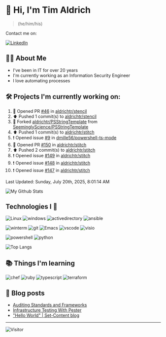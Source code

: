 # 👋 Hi, I'm Tim Aldrich

> (he/him/his)

Contact me on:

<a href="https://www.linkedin.com/in/timothy-r-aldrich/?lipi=urn%3Ali%3Apage%3Ad_flagship3_feed%3BMS0i193dS%2Fi6SvBKYxyEnQ%3D%3D">![LinkedIn](https://img.shields.io/badge/LinkedIn-0077B5?style=for-the-badge&logo=linkedin&logoColor=white)</a>



## 👩‍💻 About Me

- I've been in IT for over 20 years
- I'm currently working as an Information Security Engineer
- I love automating processes

## 🛠️ Projects I'm currently working on:


<!--RECENT_ACTIVITY:start-->
1. 💪 Opened PR [#46](https://github.com/aldrichtr/stencil/pull/46) in [aldrichtr/stencil](https://github.com/aldrichtr/stencil)<br>
2. ⬆️ Pushed 1 commit(s) to [aldrichtr/stencil](https://github.com/aldrichtr/stencil)<br>
3. 🔱 Forked [aldrichtr/PSStringTemplate](https://github.com/aldrichtr/PSStringTemplate) from [SeeminglyScience/PSStringTemplate](https://github.com/SeeminglyScience/PSStringTemplate)<br>
4. ⬆️ Pushed 1 commit(s) to [aldrichtr/stitch](https://github.com/aldrichtr/stitch)<br>
5. ❗️ Opened issue [#9](https://github.com/dmille56/powershell-ts-mode/issues/9) in [dmille56/powershell-ts-mode](https://github.com/dmille56/powershell-ts-mode)<br>
6. 💪 Opened PR [#150](https://github.com/aldrichtr/stitch/pull/150) in [aldrichtr/stitch](https://github.com/aldrichtr/stitch)<br>
7. ⬆️ Pushed 2 commit(s) to [aldrichtr/stitch](https://github.com/aldrichtr/stitch)<br>
8. ❗️ Opened issue [#149](https://github.com/aldrichtr/stitch/issues/149) in [aldrichtr/stitch](https://github.com/aldrichtr/stitch)<br>
9. ❗️ Opened issue [#148](https://github.com/aldrichtr/stitch/issues/148) in [aldrichtr/stitch](https://github.com/aldrichtr/stitch)<br>
10. ❗️ Opened issue [#147](https://github.com/aldrichtr/stitch/issues/147) in [aldrichtr/stitch](https://github.com/aldrichtr/stitch)<br>
<!--RECENT_ACTIVITY:end-->

<!--RECENT_ACTIVITY:last_update-->
Last Updated: Sunday, July 20th, 2025, 8:01:14 AM
<!--RECENT_ACTIVITY:last_update_end-->


<!--
  Configuration for the Github stats widget:
  https://github.com/anuraghazra/github-readme-stats
-->
![My Github Stats](https://github-readme-stats.vercel.app/api?username=aldrichtr&count_private=true&show=prs_merged,reviews&show_icons=true&theme=onedark)

## Technologies I 💖



<!--
  these urls are helpful in creating these:
  https://simpleicons.org/
  https://github.com/simple-icons/simple-icons/blob/develop/slugs.md
  https://shields.io/category/activity
-->

![Linux](https://img.shields.io/badge/linux-282C34?logo=linux&logoColor=white&style=plastic)
![windows](https://img.shields.io/badge/windows-282C34?logo=windows&style=plastic)
![activedirectory](https://img.shields.io/badge/activedirectory-282C34?logo=microsoft&style=plastic)
![ansible](https://img.shields.io/badge/ansible-282C34?logo=ansible&style=plastic)

![winterm](https://img.shields.io/badge/winterm-282C34?logo=windowsterminal&style=plastic)
![git](https://img.shields.io/badge/git-282C34?logo=git&logoColor=F05032&style=plastic)
![Emacs](https://img.shields.io/badge/gnuemacs-282C34?logo=gnuemacs&logoColor=blueviolet&style=plastic)
![vscode](https://img.shields.io/badge/vscode-282C34?logo=visualstudiocode&style=plastic)
![visio](https://img.shields.io/badge/visio-282C34?logo=microsoftvisio&style=plastic)

![powershell](https://img.shields.io/badge/powershell-282C34?logo=powershell&style=plastic)
![python](https://img.shields.io/badge/python-282C34?logo=python&style=282C34plastic)

![Top Langs](https://github-readme-stats.vercel.app/api/top-langs/?username=aldrichtr&layout=donut-vertical&theme=onedark)

## 📚 Things I'm learning

![chef](https://img.shields.io/badge/chef-282C34?logo=chef&style=plastic)
![ruby](https://img.shields.io/badge/ruby-282C34?logo=ruby&style=plastic)
![typescript](https://img.shields.io/badge/typescript-282C34?logo=typescript&style=plastic)
![terraform](https://img.shields.io/badge/terraform-282C34?logo=terraform&style=plastic)

## 📃 Blog posts

<!-- BLOG-POST-LIST:START -->
- [Auditing Standards and Frameworks](https://aldrichtr.github.io/posts/auditing-standards-and-frameworks/)
- [Infrastructure Testing With Pester](https://aldrichtr.github.io/posts/infrastructure-testing-with-pester/)
- [&quot;Hello World&quot; | Set-Content blog](https://aldrichtr.github.io/posts/my-first-post/)
<!-- BLOG-POST-LIST:END -->

---

![Visitor](https://visitor-badge.laobi.icu/badge?page_id=aldrichtr.aldrichtr)
